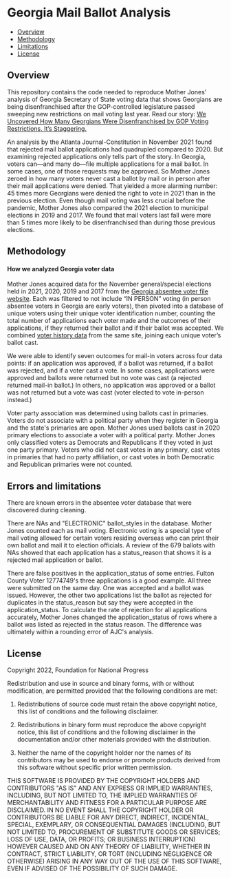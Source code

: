 Georgia Mail Ballot Analysis
================

  - [Overview](#overview)
  - [Methodology](#method)
  - [Limitations](#limitations)
  - [License](#license)

## Overview

This repository contains the code needed to reproduce Mother Jones' analysis of Georgia Secretary of State voting data that shows Georgians are being disenfranchised after the GOP-controlled legislature passed sweeping new restrictions on mail voting last year. Read our story: [We Uncovered How Many Georgians Were Disenfranchised by GOP Voting Restrictions. It’s Staggering.](https://www.motherjones.com/politics/2022/01/gop-voting-law-disenfranshised-georgia-voters/)

An analysis by the Atlanta Journal-Constitution in November 2021 found that rejected mail ballot applications had quadrupled compared to 2020. But examining rejected applications only tells part of the story. In Georgia, voters can—and many do—file multiple applications for a mail ballot. In some cases, one of those requests may be approved. So Mother Jones zeroed in how many voters never cast a ballot by mail or in person after their mail applications were denied. That yielded a more alarming number: 45 times more Georgians were denied the right to vote in 2021 than in the previous election. Even though mail voting was less crucial before the pandemic, Mother Jones also compared the 2021 election to municipal elections in 2019 and 2017. We found that mail voters last fall were more than 5 times more likely to be disenfranchised than during those previous elections.

<a id="method"></a>

## Methodology

#### How we analyzed Georgia voter data

Mother Jones acquired data for the November general/special elections held in 2021, 2020, 2019 and 2017 from the [Georgia absentee voter file website](https://www.google.com/url?q=https://elections.sos.ga.gov/Elections/voterabsenteefile.do&sa=D&source=docs&ust=1643305036015818&usg=AOvVaw2-rsHnvKU3evc0Pxkw4MLq). Each was filtered to not include “IN PERSON” voting (in person absentee voters in Georgia are early voters), then pivoted into a database of unique voters using their unique voter identification number, counting the total number of applications each voter made and the outcomes of their applications, if they returned their ballot and if their ballot was accepted. We combined [voter history data](https://www.google.com/url?q=https://elections.sos.ga.gov/Elections/voterhistory.do&sa=D&source=docs&ust=1643305125518597&usg=AOvVaw1H8bUPVhccTUeB1oLYHvO-) from the same site, joining each unique voter’s ballot cast.

We were able to identify seven outcomes for mail-in voters across four data points: if an application was approved, if a ballot was returned, if a ballot was rejected, and if a voter cast a vote. In some cases, applications were approved and ballots were returned but no vote was cast (a rejected returned mail-in ballot.) In others, no application was approved or a ballot was not returned but a vote was cast (voter elected to vote in-person instead.)

Voter party association was determined using ballots cast in primaries. Voters do not associate with a political party when they register in Georgia and the state's primaries are open. Mother Jones used ballots cast in 2020 primary elections to associate a voter with a political party. Mother Jones only classified voters as Democrats and Republicans if they voted in just one party primary. Voters who did not cast votes in any primary, cast votes in primaries that had no party affiliation, or cast votes in both Democratic and Republican primaries were not counted.

<a id="limitations"></a>

## Errors and limitations

There are known errors in the absentee voter database that were discovered during cleaning.

There are NAs and "ELECTRONIC" ballot_styles in the database. Mother Jones counted each as mail voting. Electronic voting is a special type of mail voting allowed for certain voters residing overseas who can print their own ballot and mail it to election officials. A review of the 679 ballots with NAs showed that each application has a status_reason that shows it is a rejected mail application or ballot.

There are false positives in the application_status of some entries. Fulton County Voter 12774749's three applications is a good example. All three were submitted on the same day. One was accepted and a ballot was issued. However, the other two applications list the ballot as rejected for duplicates in the status_reason but say they were accepted in the application_status. To calculate the rate of rejection for all applications accurately, Mother Jones changed the application_status of rows where a ballot was listed as rejected in the status reason. The difference was ultimately within a rounding error of AJC's analysis.

<a id="license"></a>

## License

Copyright 2022, Foundation for National Progress

Redistribution and use in source and binary forms, with or without modification, are permitted provided that the following conditions are met:

1. Redistributions of source code must retain the above copyright notice, this list of conditions and the following disclaimer.

2. Redistributions in binary form must reproduce the above copyright notice, this list of conditions and the following disclaimer in the documentation and/or other materials provided with the distribution.

3. Neither the name of the copyright holder nor the names of its contributors may be used to endorse or promote products derived from this software without specific prior written permission.

THIS SOFTWARE IS PROVIDED BY THE COPYRIGHT HOLDERS AND CONTRIBUTORS "AS IS" AND ANY EXPRESS OR IMPLIED WARRANTIES, INCLUDING, BUT NOT LIMITED TO, THE IMPLIED WARRANTIES OF MERCHANTABILITY AND FITNESS FOR A PARTICULAR PURPOSE ARE DISCLAIMED. IN NO EVENT SHALL THE COPYRIGHT HOLDER OR CONTRIBUTORS BE LIABLE FOR ANY DIRECT, INDIRECT, INCIDENTAL, SPECIAL, EXEMPLARY, OR CONSEQUENTIAL DAMAGES (INCLUDING, BUT NOT LIMITED TO, PROCUREMENT OF SUBSTITUTE GOODS OR SERVICES; LOSS OF USE, DATA, OR PROFITS; OR BUSINESS INTERRUPTION) HOWEVER CAUSED AND ON ANY THEORY OF LIABILITY, WHETHER IN CONTRACT, STRICT LIABILITY, OR TORT (INCLUDING NEGLIGENCE OR OTHERWISE) ARISING IN ANY WAY OUT OF THE USE OF THIS SOFTWARE, EVEN IF ADVISED OF THE POSSIBILITY OF SUCH DAMAGE.
